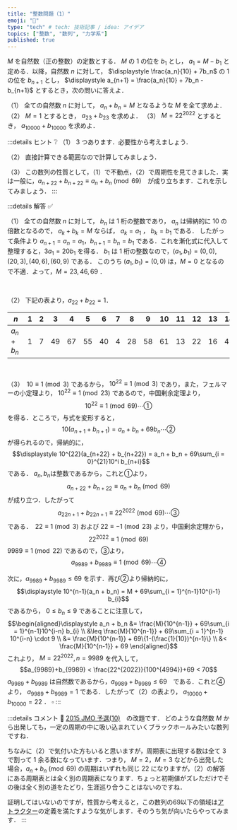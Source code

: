 ```yaml
---
title: "整数問題（1）"
emoji: "🐇"
type: "tech" # tech: 技術記事 / idea: アイデア
topics: ["整数", "数列", "力学系"]
published: true
---
```


$M$ を自然数（正の整数）の定数とする． $M$ の $1$ の位を $b_1$ とし， $a_1 = M - b_1$ と定める．以降，自然数 $n$ に対して， $\displaystyle \frac{a_n}{10} + 7b_n$ の $1$ の位を $b_{n+1}$ とし， $\displaystyle a_{n+1} = \frac{a_n}{10} + 7b_n - b_{n+1}$ とするとき，次の問いに答えよ．

（$1$） 全ての自然数 $n$ に対して， $a_n + b_n = M$ となるような $M$ を全て求めよ．
（$2$） $M = 1$ とするとき， $a_{23} + b_{23}$ を求めよ．
（$3$） $M = 22^{2022}$ とするとき， $a_{10000} + b_{10000}$ を求めよ．

:::details ヒント ❔
（$1$） $3$ つあります．必要性から考えましょう．

（$2$） 直接計算できる範囲なので計算してみましょう．

（$3$） この数列の性質として，（$1$）で不動点，（$2$）で周期性を見てきました．実は一般に，$a_{n+22} + b_{n+22} \equiv a_n + b_n \pmod {69}$　が成り立ちます．これを示してみましょう．
:::

:::details 解答 ✅

（$1$） 全ての自然数 $n$ に対して， $b_n$ は $1$ 桁の整数であり， $a_n$ は帰納的に $10$ の倍数となるので， $a_k + b_k = M$ ならば， $a_k = a_1$ ， $b_k = b_1$ である．
したがって条件より $a_{n+1} = a_n = a_1$，$b_{n+1} = b_n = b_1$ である．これを漸化式に代入して整理すると，$3a_1 = 20b_1$ を得る．
$b_1$ は $1$ 桁の整数なので，$(a_1, b_1) = (0, 0), (20, 3), (40, 6), (60, 9)$ である．
このうち $(a_1, b_1) = (0, 0)$ は，$M = 0$ となるので不適．よって，$M = 23, 46, 69$ ．

<br/>

（$2$） 下記の表より，$a_{22} + b_{22} = 1$．

| $n$       | $1$ | $2$ | $3$  | $4$  | $5$  | $6$  | $7$ | $8$  | $9$  | $10$ | $11$ | $12$ | $13$ | $14$ | $15$ | $16$ | $17$ | $18$ | $19$ | $20$ | $21$ | $22$ | $23$ |
| --------- | --- | --- | ---- | ---- | ---- | ---- | --- | ---- | ---- | ---- | ---- | ---- | ---- | ---- | ---- | ---- | ---- | ---- | ---- | ---- | ---- | ---- | ---- |
| $a_n+b_n$ | $1$ | $7$ | $49$ | $67$ | $55$ | $40$ | $4$ | $28$ | $58$ | $61$ | $13$ | $22$ | $16$ | $43$ | $25$ | $37$ | $52$ | $19$ | $64$ | $34$ | $31$ | $10$ | $1$  |

<br/>

（$3$）　$10 \equiv 1 \pmod 3$ であるから， $10^{22} \equiv 1 \pmod 3$ であり，また，フェルマーの小定理より， $10^{22} \equiv 1 \pmod {23}$ であるので，中国剰余定理より， $$10^{22} \equiv 1 \pmod {69}  \cdots ①$$ を得る．ところで，与式を変形すると，
$$\displaystyle 10(a_{n+1} + b_{n+1}) = a_n + b_n + 69b_n  \cdots ②$$ が得られるので，帰納的に，
$$\displaystyle 10^{22}(a_{n+22} + b_{n+22}) = a_n + b_n + 69\sum_{i = 0}^{21}10^i b_{n+i}$$ である． $a_n,  b_n$は整数であるから，これと$①$より， $$\displaystyle a_{n+22} + b_{n+22} \equiv a_n + b_n \pmod {69}$$が成り立つ．したがって $$a_{22n + 1} + b_{22n + 1} \equiv 22^{2022} \pmod {69} \cdots ③$$ である．　$22 \equiv 1 \pmod{3}$ および $22 \equiv -1 \pmod{23}$ より，中国剰余定理から， $$22^{2022} \equiv 1 \pmod{69}$$ $9989 \equiv 1 \pmod {22}$ であるので，$③$より， $$a_{9989} + b_{9989} \equiv 1 \pmod {69}  \cdots ④$$

次に，$a_{9989}+b_{9989} \leq 69$ を示す．再び$②$より帰納的に， $$\displaystyle 10^{n-1}(a_n + b_n) = M + 69\sum_{i = 1}^{n-1}10^{i-1} b_{i}$$ であるから， $0 \leq b_n \leq 9$ であることに注意して，　 $$\begin{aligned}\displaystyle a_n + b_n  &= \frac{M}{10^{n-1}} + 69\sum_{i = 1}^{n-1}10^{i-n} b_{i} \\ &\leq \frac{M}{10^{n-1}} + 69\sum_{i = 1}^{n-1} 10^{i-n} \cdot 9 \\ &= \frac{M}{10^{n-1}} + 69\{1-(\frac{1}{10})^{n-1}\} \\ &< \frac{M}{10^{n-1}} + 69 \end{aligned}$$ これより， $M = 22^{2022}, n=9989$ を代入して， $$a_{9989}+b_{9989} < \frac{22^{2022}}{100^{4994}}+69 < 70$$
$a_{9989}+b_{9989}$ は自然数であるから，$a_{9989}+b_{9989} \leq 69$　である．これと$④$より， $a_{9989} + b_{9989} = 1$ である．したがって（$2$）の表より， $a_{10000} + b_{10000} = 22$ ． $\square$
:::

:::details コメント 💬
[2015 JMO 予選($10$)](https://www.imojp.org/archive/mo2015/jmo2015/problems/jmo25yq.html)　の改題です．
どのような自然数 $M$ から出発しても，一定の周期の中に吸い込まれていくブラックホールみたいな数列ですね．

ちなみに（$2$）で気付いた方もいると思いますが，周期表に出現する数は全て $3$ で割って $1$ 余る数になっています．つまり， $M = 2$，$M = 3$ などから出発した場合，$a_n+b_n \pmod{69}$ の周期はいずれも同じ $22$ になりますが，（$2$）の解答にある周期表とは全く別の周期表になります．ちょっと初期値がズレただけでその後は全く別の道をたどり，生涯巡り合うことはないのですね．

証明してはいないのですが，性質から考えると，この数列の$69$以下の領域は[アトラクター](https://ja.wikipedia.org/wiki/%E3%82%A2%E3%83%88%E3%83%A9%E3%82%AF%E3%82%BF%E3%83%BC#%E5%AE%9A%E7%BE%A9%E3%81%A8%E4%B8%80%E8%88%AC%E7%9A%84%E6%80%A7%E8%B3%AA)の定義を満たすような気がします．そのうち気が向いたらやってみます．
:::
